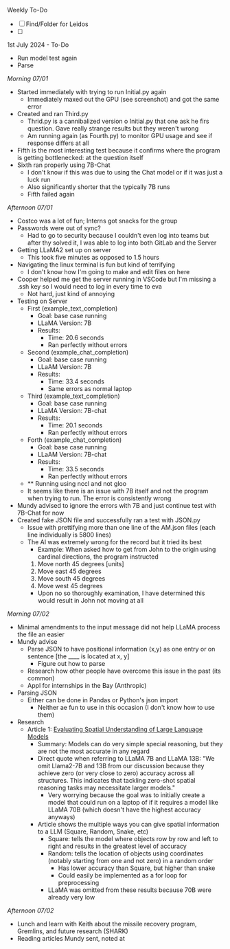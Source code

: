 
Weekly To-Do
- [ ] Find/Folder for Leidos
- [ ] 

1st July 2024 - To-Do
- Run model test again
- Parse 

_Morning 07/01_
- Started immediately with trying to run Initial.py again
	- Immediately maxed out the GPU (see screenshot) and got the same error
- Created and ran Third.py 
	- Thrid.py is a cannibalized version o Initial.py that one ask he firs question. Gave really strange results but they weren't wrong
	- Am running again (as Fourth.py) to monitor GPU usage and see if response differs at all
- Fifth is the most interesting test because it confirms where the program is getting bottlenecked: at the question itself
- Sixth ran properly using 7B-Chat
	- I don't know if this was due to using the Chat model or if it was just a luck run
	- Also significantly shorter that the typically 7B runs
	- Fifth failed again

_Afternoon 07/01_
- Costco was a lot of fun; Interns got snacks for the group
- Passwords were out of sync? 
	- Had to go to security because I couldn't even log into teams but after thy solved it, I was able to log into both GitLab and the Server
- Getting LLaMA2 set up on server
	- This took five minutes as opposed to 1.5 hours
- Navigating the linux terminal is fun but kind of terrifying
	- I don't know how I'm going to make and edit files on here
- Cooper helped me get the server running in VSCode but I'm missing a .ssh key so I would need to log in every time to eva 
	- Not hard, just kind of annoying
- Testing on Server
	- First (example_text_completion)
		- Goal: base case running
		- LLaMA Version: 7B
		- Results:
			- Time: 20.6 seconds
			- Ran perfectly without errors
	- Second (example_chat_completion)
		- Goal: base case running
		- LLaAM Version: 7B
		- Results:
			- Time: 33.4 seconds
			- Same errors as normal laptop
	- Third (example_text_completion)
		- Goal: base case running
		- LLaMA Version: 7B-chat
		- Results:
			- Time: 20.1 seconds
			- Ran perfectly without errors
	-  Forth (example_chat_completion)
		- Goal: base case running
		- LLaAM Version: 7B-chat
		- Results:
			- Time: 33.5 seconds
			- Ran perfectly without errors
	- ** Running using nccl and not gloo
	- It seems like there is an issue with 7B itself and not the program when trying to run. The error is consistently wrong
- Mundy advised to ignore the errors with 7B and just continue test with 7B-Chat for now
- Created fake JSON file and successfully ran a test with JSON.py
	- Issue with prettifying more than one line of the AM.json files (each line individually is 5800 lines)
	- The AI was extremely wrong for the record but it tried its best
		- Example: When asked how to get from John to the origin using cardinal directions, the program instructed
		1. Move north 45 degrees [units]
		2. Move east 45 degrees
		3. Move south 45 degrees
		4. Move west 45 degrees
		- Upon no so thoroughly examination, I have determined this would result in John not moving at all

_Morning 07/02_
- Minimal amendments to the input message did not help LLaMA process the file an easier
- Mundy advise
	- Parse JSON to have positional information (x,y) as one entry or on sentence [the ____ is located at x, y]
		- Figure out how to parse 
	- Research how other people have overcome this issue in the past (its common)
	- Appl for internships in the Bay (Anthropic)
- Parsing JSON
	- Either can be done in Pandas or Python's json import
		- Neither ae fun to use in this occasion (I don't know how to use them)
- Research
	- Article 1: [Evaluating Spatial Understanding of Large Language Models](https://arxiv.org/html/2310.14540v2)
		- Summary: Models can do very simple special reasoning, but they are not the most accurate in any regard
		- Direct quote when referring to LLaMA 7B and LLaMA 13B: "We omit Llama2-7B and 13B from our discussion because they achieve zero (or very close to zero) accuracy across all structures. This indicates that tackling zero-shot spatial reasoning tasks may necessitate larger models."
			- Very worrying because the goal was to initially create a model that could run on a laptop of if it requires a model like LLaMA 70B (which doesn't have the highest accuracy anyways)
		- Article shows the multiple ways you can give spatial information to a LLM (Square,  Random, Snake, etc)
			- Square: tells the model where objects row by row and left to right and results in the greatest level of accuracy
			- Random: tells the location of objects using coordinates (notably starting from one and not zero) in a random order
				- Has lower accuracy than Square, but higher than snake
				- Could easily be implemented as a for loop for preprocessing
			- LLaMA was omitted from these results because 70B  were already very low
			  
_Afternoon 07/02_
- Lunch and learn with Keith about the missile recovery program, Gremlins, and future research (SHARK)
- Reading articles Mundy sent, noted at 